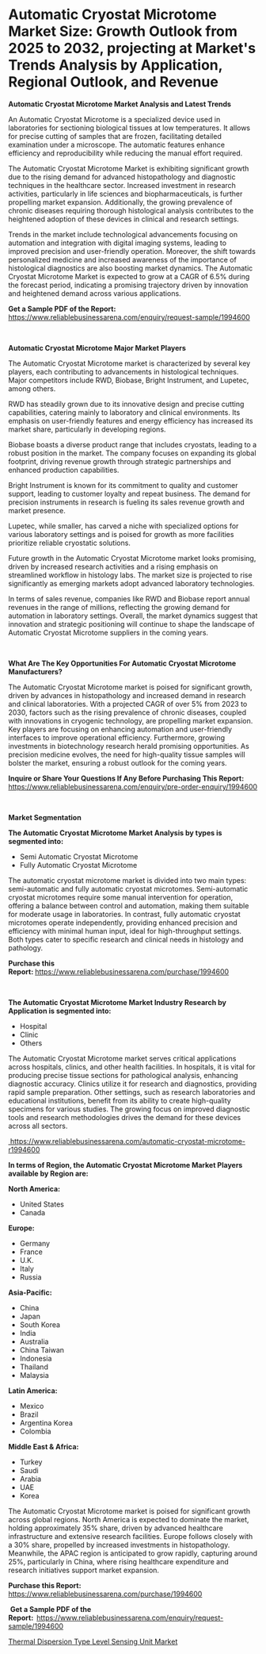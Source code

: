 <p><h1>Automatic Cryostat Microtome Market Size: Growth Outlook from 2025 to 2032, projecting at Market's Trends Analysis by Application, Regional Outlook, and Revenue</h1></p><p><strong>Automatic Cryostat Microtome Market Analysis and Latest Trends</strong></p>
<p><p>An Automatic Cryostat Microtome is a specialized device used in laboratories for sectioning biological tissues at low temperatures. It allows for precise cutting of samples that are frozen, facilitating detailed examination under a microscope. The automatic features enhance efficiency and reproducibility while reducing the manual effort required.</p><p>The Automatic Cryostat Microtome Market is exhibiting significant growth due to the rising demand for advanced histopathology and diagnostic techniques in the healthcare sector. Increased investment in research activities, particularly in life sciences and biopharmaceuticals, is further propelling market expansion. Additionally, the growing prevalence of chronic diseases requiring thorough histological analysis contributes to the heightened adoption of these devices in clinical and research settings.</p><p>Trends in the market include technological advancements focusing on automation and integration with digital imaging systems, leading to improved precision and user-friendly operation. Moreover, the shift towards personalized medicine and increased awareness of the importance of histological diagnostics are also boosting market dynamics. The Automatic Cryostat Microtome Market is expected to grow at a CAGR of 6.5% during the forecast period, indicating a promising trajectory driven by innovation and heightened demand across various applications.</p></p>
<p><strong>Get a Sample PDF of the Report:&nbsp;</strong> <a href="https://www.reliablebusinessarena.com/enquiry/request-sample/1994600?utm_campaign=2868&utm_medium=2&utm_source=Github&utm_content=ia&utm_term=02032025&utm_id=automatic-cryostat-microtome">https://www.reliablebusinessarena.com/enquiry/request-sample/1994600</a></p>
<p>&nbsp;</p>
<p><strong>Automatic Cryostat Microtome Major Market Players</strong></p>
<p><p>The Automatic Cryostat Microtome market is characterized by several key players, each contributing to advancements in histological techniques. Major competitors include RWD, Biobase, Bright Instrument, and Lupetec, among others. </p><p>RWD has steadily grown due to its innovative design and precise cutting capabilities, catering mainly to laboratory and clinical environments. Its emphasis on user-friendly features and energy efficiency has increased its market share, particularly in developing regions. </p><p>Biobase boasts a diverse product range that includes cryostats, leading to a robust position in the market. The company focuses on expanding its global footprint, driving revenue growth through strategic partnerships and enhanced production capabilities. </p><p>Bright Instrument is known for its commitment to quality and customer support, leading to customer loyalty and repeat business. The demand for precision instruments in research is fueling its sales revenue growth and market presence.</p><p>Lupetec, while smaller, has carved a niche with specialized options for various laboratory settings and is poised for growth as more facilities prioritize reliable cryostatic solutions. </p><p>Future growth in the Automatic Cryostat Microtome market looks promising, driven by increased research activities and a rising emphasis on streamlined workflow in histology labs. The market size is projected to rise significantly as emerging markets adopt advanced laboratory technologies.</p><p>In terms of sales revenue, companies like RWD and Biobase report annual revenues in the range of millions, reflecting the growing demand for automation in laboratory settings. Overall, the market dynamics suggest that innovation and strategic positioning will continue to shape the landscape of Automatic Cryostat Microtome suppliers in the coming years.</p></p>
<p>&nbsp;</p>
<p><strong>What Are The Key Opportunities For Automatic Cryostat Microtome Manufacturers?</strong></p>
<p><p>The Automatic Cryostat Microtome market is poised for significant growth, driven by advances in histopathology and increased demand in research and clinical laboratories. With a projected CAGR of over 5% from 2023 to 2030, factors such as the rising prevalence of chronic diseases, coupled with innovations in cryogenic technology, are propelling market expansion. Key players are focusing on enhancing automation and user-friendly interfaces to improve operational efficiency. Furthermore, growing investments in biotechnology research herald promising opportunities. As precision medicine evolves, the need for high-quality tissue samples will bolster the market, ensuring a robust outlook for the coming years.</p></p>
<p><strong>Inquire or Share Your Questions If Any Before Purchasing This Report:</strong> <a href="https://www.reliablebusinessarena.com/enquiry/pre-order-enquiry/1994600?utm_campaign=2868&utm_medium=2&utm_source=Github&utm_content=ia&utm_term=02032025&utm_id=automatic-cryostat-microtome">https://www.reliablebusinessarena.com/enquiry/pre-order-enquiry/1994600</a></p>
<p>&nbsp;</p>
<p><strong>Market Segmentation</strong></p>
<p><strong>The Automatic Cryostat Microtome Market Analysis by types is segmented into:</strong></p>
<p><ul><li>Semi Automatic Cryostat Microtome</li><li>Fully Automatic Cryostat Microtome</li></ul></p>
<p><p>The automatic cryostat microtome market is divided into two main types: semi-automatic and fully automatic cryostat microtomes. Semi-automatic cryostat microtomes require some manual intervention for operation, offering a balance between control and automation, making them suitable for moderate usage in laboratories. In contrast, fully automatic cryostat microtomes operate independently, providing enhanced precision and efficiency with minimal human input, ideal for high-throughput settings. Both types cater to specific research and clinical needs in histology and pathology.</p></p>
<p><strong>Purchase this Report:&nbsp;</strong><a href="https://www.reliablebusinessarena.com/purchase/1994600?utm_campaign=2868&utm_medium=2&utm_source=Github&utm_content=ia&utm_term=02032025&utm_id=automatic-cryostat-microtome">https://www.reliablebusinessarena.com/purchase/1994600</a></p>
<p>&nbsp;</p>
<p><strong>The Automatic Cryostat Microtome Market Industry Research by Application is segmented into:</strong></p>
<p><ul><li>Hospital</li><li>Clinic</li><li>Others</li></ul></p>
<p><p>The Automatic Cryostat Microtome market serves critical applications across hospitals, clinics, and other health facilities. In hospitals, it is vital for producing precise tissue sections for pathological analysis, enhancing diagnostic accuracy. Clinics utilize it for research and diagnostics, providing rapid sample preparation. Other settings, such as research laboratories and educational institutions, benefit from its ability to create high-quality specimens for various studies. The growing focus on improved diagnostic tools and research methodologies drives the demand for these devices across all sectors.</p></p>
<p><a href="https://www.reliablebusinessarena.com/automatic-cryostat-microtome-r1994600?utm_campaign=2868&utm_medium=2&utm_source=Github&utm_content=ia&utm_term=02032025&utm_id=automatic-cryostat-microtome">&nbsp;https://www.reliablebusinessarena.com/automatic-cryostat-microtome-r1994600</a></p>
<p><strong>In terms of Region, the Automatic Cryostat Microtome Market Players available by Region are:</strong></p>
<p>
    <p> <strong> North America: </strong>
        <ul>
            <li>United States</li>
            <li>Canada</li>
        </ul>
        </p> 
    <p> <strong> Europe: </strong>
        <ul>
            <li>Germany</li>
            <li>France</li>
            <li>U.K.</li>
            <li>Italy</li>
            <li>Russia</li>
        </ul>
        </p> 
    <p> <strong> Asia-Pacific: </strong>
        <ul>
            <li>China</li>
            <li>Japan</li>
            <li>South Korea</li>
            <li>India</li>
            <li>Australia</li>
            <li>China Taiwan</li>
            <li>Indonesia</li>
            <li>Thailand</li>
            <li>Malaysia</li>
        </ul>
        </p> 
    <p> <strong> Latin America: </strong>
        <ul>
            <li>Mexico</li>
            <li>Brazil</li>
            <li>Argentina Korea</li>
            <li>Colombia</li>
        </ul>
        </p> 
    <p> <strong> Middle East & Africa: </strong>
        <ul>
            <li>Turkey</li>
            <li>Saudi</li>
            <li>Arabia</li>
            <li>UAE</li>
            <li>Korea</li>
        </ul>
    </p>
    </p>
<p><p>The Automatic Cryostat Microtome market is poised for significant growth across global regions. North America is expected to dominate the market, holding approximately 35% share, driven by advanced healthcare infrastructure and extensive research facilities. Europe follows closely with a 30% share, propelled by increased investments in histopathology. Meanwhile, the APAC region is anticipated to grow rapidly, capturing around 25%, particularly in China, where rising healthcare expenditure and research initiatives support market expansion.</p></p>
<p><strong>Purchase this Report: </strong><a href="https://www.reliablebusinessarena.com/purchase/1994600?utm_campaign=2868&utm_medium=2&utm_source=Github&utm_content=ia&utm_term=02032025&utm_id=automatic-cryostat-microtome">https://www.reliablebusinessarena.com/purchase/1994600</a></p>
<p>&nbsp;<strong>Get a Sample PDF of the Report:&nbsp;&nbsp;</strong><a href="https://www.reliablebusinessarena.com/enquiry/request-sample/1994600?utm_campaign=2868&utm_medium=2&utm_source=Github&utm_content=ia&utm_term=02032025&utm_id=automatic-cryostat-microtome">https://www.reliablebusinessarena.com/enquiry/request-sample/1994600</a></p>
<p><strong></strong></p>
<p><p><a href="https://github.com/mriwacraane/Market-Research-Report-List-1/blob/main/thermal-dispersion-type-level-sensing-unit-market.md?utm_campaign=2868&utm_medium=2&utm_source=Github&utm_content=ia&utm_term=02032025&utm_id=automatic-cryostat-microtome">Thermal Dispersion Type Level Sensing Unit Market</a></p></p>